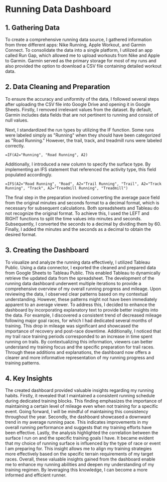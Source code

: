 # Running Data Dashboard 


## 1. Gathering Data


To create a comprehensive running data source, I gathered information from three different apps: Nike Running, Apple Workout, and Garmin Connect. To consolidate the data into a single platform, I utilized an app called Run Gap, which allowed me to upload workouts from Nike and Apple to Garmin. Garmin served as the primary storage for most of my runs and also provided the option to download a CSV file containing detailed workout data.


	
## 2. Data Cleaning and Preparation 


To ensure the accuracy and uniformity of the data, I followed several steps after uploading the CSV file into Google Drive and opening it in Google Sheets. Firstly, I removed irrelevant values from the dataset. By default, Garmin includes data fields that are not pertinent to running and consist of null values.


Next, I standardized the run types by utilizing the IF function. Some runs were labeled simply as "Running" when they should have been categorized as "Road Running." However, the trail, track, and treadmill runs were labeled correctly.




```
=IF(A2="Running", "Road Running", A2)
```
Additionally, I introduced a new column to specify the surface type. By implementing an IFS statement that referenced the activity type, this field populated accordingly.


```
=IFS(A2="Road Running", "Road", A2="Trail Running", "Trail", A2="Track Running", "Track", A2="Treadmill Running", "Treadmill")
```


The final step in the preparation involved converting the average pace field from the original minutes and seconds format to a decimal format, which is necessary for subsequent calculations. Both spreadsheets and Tableau do not recognize the original format. To achieve this, I used the LEFT and RIGHT functions to split the time values into minutes and seconds. Subsequently, I converted the seconds to a decimal by dividing them by 60. Finally, I added the minutes and the seconds as a decimal to obtain the desired format.




## 3. Creating the Dashboard


To visualize and analyze the running data effectively, I utilized Tableau Public. Using a data connector, I exported the cleaned and prepared data from Google Sheets to Tableau Public. This enabled Tableau to dynamically retrieve the updated data from the spreadsheet.
The development of the running data dashboard underwent multiple iterations to provide a comprehensive overview of my overall running progress and mileage. Upon reviewing the data, I observed clear patterns based on my contextual understanding. However, these patterns might not have been immediately apparent to an average viewer. To address this, I decided to enhance the dashboard by incorporating explanatory text to provide better insights into the data.
For example, I discovered a consistent trend of decreased mileage following major goal races, for which I had dedicated several months of training. This drop in mileage was significant and showcased the importance of recovery and post-race downtime.
Additionally, I noticed that my trail race training periods corresponded to an increase in time spent running on trails. By contextualizing this information, viewers can better understand my training focus and the specific preparation for trail races.
Through these additions and explanations, the dashboard now offers a clearer and more informative representation of my running progress and training patterns.


## 4. Key Insights
The created dashboard provided valuable insights regarding my running habits. Firstly, it revealed that I maintained a consistent running schedule during dedicated training blocks. This finding emphasizes the importance of maintaining a certain level of mileage even when not training for a specific event. Going forward, I will be mindful of maintaining this consistency throughout the year.
Secondly, the dashboard showcased a downward trend in my average running pace. This indicates improvements in my overall running performance and suggests that my training efforts have been effective.
Lastly, the analysis highlighted the correlation between the surface I run on and the specific training goals I have. It became evident that my choice of running surface is influenced by the type of race or event I am preparing for. This insight allows me to align my training strategies more effectively based on the specific terrain requirements of my target races.
Overall, these valuable insights gained from the dashboard enable me to enhance my running abilities and deepen my understanding of my training regimen. By leveraging this knowledge, I can become a more informed and efficient runner.

